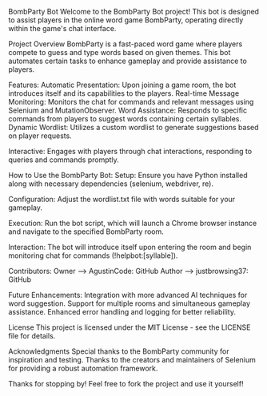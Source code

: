 
BombParty Bot
Welcome to the BombParty Bot project! This bot is designed to assist players in the online word game BombParty, operating directly within the game's chat interface.

Project Overview
BombParty is a fast-paced word game where players compete to guess and type words based on given themes. This bot automates certain tasks to enhance gameplay and provide assistance to players.

Features:
    Automatic Presentation: Upon joining a game room, the bot introduces itself and its capabilities to the players.
    Real-time Message Monitoring: Monitors the chat for commands and relevant messages using Selenium and MutationObserver.
    Word Assistance: Responds to specific commands from players to suggest words containing certain syllables.
    Dynamic Wordlist: Utilizes a custom wordlist to generate suggestions based on player requests.

Interactive: Engages with players through chat interactions, responding to queries and commands promptly.


How to Use the BombParty Bot:
  Setup: Ensure you have Python installed along with necessary dependencies (selenium, webdriver, re).

  Configuration: Adjust the wordlist.txt file with words suitable for your gameplay.

  Execution: Run the bot script, which will launch a Chrome browser instance and navigate to the specified BombParty room.

  Interaction: The bot will introduce itself upon entering the room and begin monitoring chat for commands (!helpbot:[syllable]).


Contributors:
Owner   -->  AgustinCode: GitHub
Author  -->  justbrowsing37: GitHub


Future Enhancements:
  Integration with more advanced AI techniques for word suggestion.
  Support for multiple rooms and simultaneous gameplay assistance.
  Enhanced error handling and logging for better reliability.

License
This project is licensed under the MIT License - see the LICENSE file for details.

Acknowledgments
  Special thanks to the BombParty community for inspiration and testing.
  Thanks to the creators and maintainers of Selenium for providing a robust automation framework.


Thanks for stopping by! Feel free to fork the project and use it yourself!
